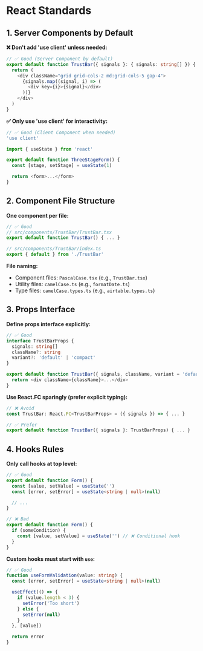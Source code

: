 # React Standards

## 1. Server Components by Default

**❌ Don't add 'use client' unless needed:**
```typescript
// ✅ Good (Server Component by default)
export default function TrustBar({ signals }: { signals: string[] }) {
  return (
    <div className="grid grid-cols-2 md:grid-cols-5 gap-4">
      {signals.map((signal, i) => (
        <div key={i}>{signal}</div>
      ))}
    </div>
  )
}
```

**✅ Only use 'use client' for interactivity:**
```typescript
// ✅ Good (Client Component when needed)
'use client'

import { useState } from 'react'

export default function ThreeStageForm() {
  const [stage, setStage] = useState(1)

  return <form>...</form>
}
```

## 2. Component File Structure

**One component per file:**
```typescript
// ✅ Good
// src/components/TrustBar/TrustBar.tsx
export default function TrustBar() { ... }

// src/components/TrustBar/index.ts
export { default } from './TrustBar'
```

**File naming:**
- Component files: `PascalCase.tsx` (e.g., `TrustBar.tsx`)
- Utility files: `camelCase.ts` (e.g., `formatDate.ts`)
- Type files: `camelCase.types.ts` (e.g., `airtable.types.ts`)

## 3. Props Interface

**Define props interface explicitly:**
```typescript
// ✅ Good
interface TrustBarProps {
  signals: string[]
  className?: string
  variant?: 'default' | 'compact'
}

export default function TrustBar({ signals, className, variant = 'default' }: TrustBarProps) {
  return <div className={className}>...</div>
}
```

**Use React.FC sparingly (prefer explicit typing):**
```typescript
// ❌ Avoid
const TrustBar: React.FC<TrustBarProps> = ({ signals }) => { ... }

// ✅ Prefer
export default function TrustBar({ signals }: TrustBarProps) { ... }
```

## 4. Hooks Rules

**Only call hooks at top level:**
```typescript
// ✅ Good
export default function Form() {
  const [value, setValue] = useState('')
  const [error, setError] = useState<string | null>(null)

  // ...
}

// ❌ Bad
export default function Form() {
  if (someCondition) {
    const [value, setValue] = useState('') // ❌ Conditional hook
  }
}
```

**Custom hooks must start with `use`:**
```typescript
// ✅ Good
function useFormValidation(value: string) {
  const [error, setError] = useState<string | null>(null)

  useEffect(() => {
    if (value.length < 3) {
      setError('Too short')
    } else {
      setError(null)
    }
  }, [value])

  return error
}
```
